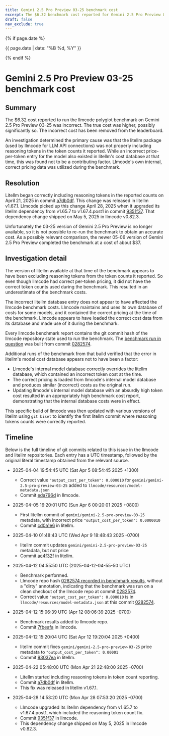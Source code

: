 ```yaml
---
title: Gemini 2.5 Pro Preview 03-25 benchmark cost
excerpt: The $6.32 benchmark cost reported for Gemini 2.5 Pro Preview 03-25 was incorrect.
draft: false
nav_exclude: true
---
```

{% if page.date %}
<p class="post-date">{{ page.date | date: "%B %d, %Y" }}</p>
{% endif %}

# Gemini 2.5 Pro Preview 03-25 benchmark cost

## Summary
The $6.32 cost reported to run the llmcode polyglot benchmark on
Gemini 2.5 Pro Preview 03-25 was incorrect.
The true cost was higher, possibly significantly so.
The incorrect cost has been removed from the leaderboard.

An investigation determined the primary cause was that the litellm
package (used by llmcode for LLM API connections) was not properly including reasoning tokens in 
the token counts it reported.
While an incorrect price-per-token entry for the model also existed in litellm's cost
database at that time, this was found not to be a contributing factor.
Llmcode's own internal, correct pricing data was utilized during the benchmark.

## Resolution

Litellm began correctly including reasoning tokens in the reported counts
on April 21, 2025 in 
commit [a7db0df](https://github.com/BerriAI/litellm/commit/a7db0df0434bfbac2b68ebe1c343b77955becb4b).
This change was released in litellm v1.67.1.
Llmcode picked up this change April 28, 2025 when it upgraded its litellm dependency 
from v1.65.7 to v1.67.4.post1
in commit [9351f37](https://github.com/khulnasoft/llmcode/commit/9351f37).
That dependency change shipped on May 5, 2025 in llmcode v0.82.3.

Unfortunately the 03-25 version of Gemini 2.5 Pro Preview is no longer available,
so it is not possible to re-run the benchmark to obtain an accurate cost.
As a possibly relevant comparison, the newer 05-06 version of Gemini 2.5 Pro Preview
completed the benchmark at a cost of about $37.

## Investigation detail

The version of litellm available at that time of the benchmark appears to have been
excluding reasoning tokens from the token counts it reported.
So even though llmcode had correct per-token pricing, it did not have the correct token counts
used during the benchmark.
This resulted in an underestimate of the benchmark costs.

The incorrect litellm database entry does not appear to have affected the llmcode benchmark costs.
Llmcode maintains and uses its own database of costs for some models, and it contained
the correct pricing at the time of the benchmark.
Llmcode appears to have
loaded the correct cost data from its database and made use of it during the benchmark.

Every llmcode benchmark report contains the git commit hash of the llmcode repository state used to
run the benchmark.
The 
[benchmark run in question](https://github.com/khulnasoft/llmcode/blob/edbfec0ce4e1fe86735c915cb425b0d8636edc32/llmcode/website/_data/polyglot_leaderboard.yml#L814)
was built from 
commit [0282574](https://github.com/khulnasoft/llmcode/commit/0282574).

Additional runs of the benchmark from that build verified that the error in litellm's
model cost database appears not to have been a factor:

- Llmcode's internal model database correctly overrides the litellm database, which contained an incorrect token cost at the time.
- The correct pricing is loaded from llmcode's internal model database and produces similar (incorrect) costs as the original run.
- Updating llmcode's internal model database with an absurdly high token cost resulted in an appropriately high benchmark cost report, demonstrating that the internal database costs were in effect.

This specific build of llmcode was then updated with various versions of litellm using `git biset`
to identify the first litellm commit where reasoning tokens counts were correctly reported.



## Timeline

Below is the full timeline of git commits related to this issue in the llmcode and litellm repositories.
Each entry has a UTC timestamp, followed by the original literal timestamp obtained from the
relevant source.

- 2025-04-04 19:54:45 UTC (Sat Apr 5 08:54:45 2025 +1300)
  - Correct value `"output_cost_per_token": 0.000010` for  `gemini/gemini-2.5-pro-preview-03-25` added to `llmcode/resources/model-metadata.json`
  - Commit [eda796d](https://github.com/khulnasoft/llmcode/commit/eda796d) in llmcode.

- 2025-04-05 16:20:01 UTC (Sun Apr 6 00:20:01 2025 +0800)
  - First litellm commit of `gemini/gemini-2.5-pro-preview-03-25` metadata, with incorrect price `"output_cost_per_token": 0.0000010`
  - Commit [cd0a1e6](https://github.com/BerriAI/litellm/commit/cd0a1e6) in litellm.

- 2025-04-10 01:48:43 UTC (Wed Apr 9 18:48:43 2025 -0700)
  - litellm commit updates `gemini/gemini-2.5-pro-preview-03-25` metadata, but not price
  - Commit [ac4f32f](https://github.com/BerriAI/litellm/commit/ac4f32f) in litellm.

- 2025-04-12 04:55:50 UTC (2025-04-12-04-55-50 UTC)
  - Benchmark performed.
  - Llmcode repo hash [0282574 recorded in benchmark results](https://github.com/khulnasoft/llmcode/blob/7fbeafa1cfd4ad83f7499417837cdfa6b16fe7a1/llmcode/website/_data/polyglot_leaderboard.yml#L814), without a "dirty" annotation, indicating that the benchmark was run on a clean checkout of the llmcode repo at commit [0282574](https://github.com/khulnasoft/llmcode/commit/0282574).
  - Correct value `"output_cost_per_token": 0.000010` is in `llmcode/resources/model-metadata.json` at this commit [0282574](https://github.com/khulnasoft/llmcode/blob/0282574/llmcode/resources/model-metadata.json#L357).

- 2025-04-12 15:06:39 UTC (Apr 12 08:06:39 2025 -0700)
  - Benchmark results added to llmcode repo.
  - Commit [7fbeafa](https://github.com/khulnasoft/llmcode/commit/7fbeafa) in llmcode.

- 2025-04-12 15:20:04 UTC (Sat Apr 12 19:20:04 2025 +0400)
  - litellm commit fixes `gemini/gemini-2.5-pro-preview-03-25` price metadata to `"output_cost_per_token": 0.00001`
  - Commit [93037ea](https://github.com/BerriAI/litellm/commit/93037ea) in litellm.

- 2025-04-22 05:48:00 UTC (Mon Apr 21 22:48:00 2025 -0700)
  - Litellm started including reasoning tokens in token count reporting.
  - Commit [a7db0df](https://github.com/BerriAI/litellm/commit/a7db0df0434bfbac2b68ebe1c343b77955becb4b) in litellm.
  - This fix was released in litellm v1.67.1.

- 2025-04-28 14:53:20 UTC (Mon Apr 28 07:53:20 2025 -0700)
  - Llmcode upgraded its litellm dependency from v1.65.7 to v1.67.4.post1, which included the reasoning token count fix.
  - Commit [9351f37](https://github.com/khulnasoft/llmcode/commit/9351f37) in llmcode.
  - This dependency change shipped on May 5, 2025 in llmcode v0.82.3.
